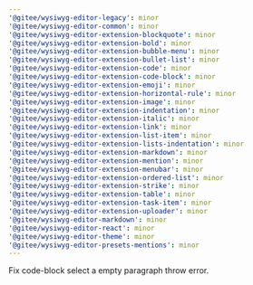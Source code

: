 ```yaml
---
'@gitee/wysiwyg-editor-legacy': minor
'@gitee/wysiwyg-editor-common': minor
'@gitee/wysiwyg-editor-extension-blockquote': minor
'@gitee/wysiwyg-editor-extension-bold': minor
'@gitee/wysiwyg-editor-extension-bubble-menu': minor
'@gitee/wysiwyg-editor-extension-bullet-list': minor
'@gitee/wysiwyg-editor-extension-code': minor
'@gitee/wysiwyg-editor-extension-code-block': minor
'@gitee/wysiwyg-editor-extension-emoji': minor
'@gitee/wysiwyg-editor-extension-horizontal-rule': minor
'@gitee/wysiwyg-editor-extension-image': minor
'@gitee/wysiwyg-editor-extension-indentation': minor
'@gitee/wysiwyg-editor-extension-italic': minor
'@gitee/wysiwyg-editor-extension-link': minor
'@gitee/wysiwyg-editor-extension-list-item': minor
'@gitee/wysiwyg-editor-extension-lists-indentation': minor
'@gitee/wysiwyg-editor-extension-markdown': minor
'@gitee/wysiwyg-editor-extension-mention': minor
'@gitee/wysiwyg-editor-extension-menubar': minor
'@gitee/wysiwyg-editor-extension-ordered-list': minor
'@gitee/wysiwyg-editor-extension-strike': minor
'@gitee/wysiwyg-editor-extension-table': minor
'@gitee/wysiwyg-editor-extension-task-item': minor
'@gitee/wysiwyg-editor-extension-uploader': minor
'@gitee/wysiwyg-editor-markdown': minor
'@gitee/wysiwyg-editor-react': minor
'@gitee/wysiwyg-editor-theme': minor
'@gitee/wysiwyg-editor-presets-mentions': minor
---
```


Fix code-block select a empty paragraph throw error.

